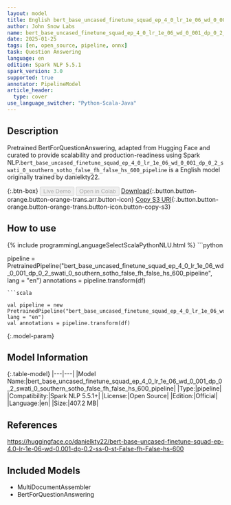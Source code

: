```yaml
---
layout: model
title: English bert_base_uncased_finetune_squad_ep_4_0_lr_1e_06_wd_0_001_dp_0_2_swati_0_southern_sotho_false_fh_false_hs_600_pipeline pipeline BertForQuestionAnswering from danielkty22
author: John Snow Labs
name: bert_base_uncased_finetune_squad_ep_4_0_lr_1e_06_wd_0_001_dp_0_2_swati_0_southern_sotho_false_fh_false_hs_600_pipeline
date: 2025-01-25
tags: [en, open_source, pipeline, onnx]
task: Question Answering
language: en
edition: Spark NLP 5.5.1
spark_version: 3.0
supported: true
annotator: PipelineModel
article_header:
  type: cover
use_language_switcher: "Python-Scala-Java"
---
```


## Description

Pretrained BertForQuestionAnswering, adapted from Hugging Face and curated to provide scalability and production-readiness using Spark NLP.`bert_base_uncased_finetune_squad_ep_4_0_lr_1e_06_wd_0_001_dp_0_2_swati_0_southern_sotho_false_fh_false_hs_600_pipeline` is a English model originally trained by danielkty22.

{:.btn-box}
<button class="button button-orange" disabled>Live Demo</button>
<button class="button button-orange" disabled>Open in Colab</button>
[Download](https://s3.amazonaws.com/auxdata.johnsnowlabs.com/public/models/bert_base_uncased_finetune_squad_ep_4_0_lr_1e_06_wd_0_001_dp_0_2_swati_0_southern_sotho_false_fh_false_hs_600_pipeline_en_5.5.1_3.0_1737813272788.zip){:.button.button-orange.button-orange-trans.arr.button-icon}
[Copy S3 URI](s3://auxdata.johnsnowlabs.com/public/models/bert_base_uncased_finetune_squad_ep_4_0_lr_1e_06_wd_0_001_dp_0_2_swati_0_southern_sotho_false_fh_false_hs_600_pipeline_en_5.5.1_3.0_1737813272788.zip){:.button.button-orange.button-orange-trans.button-icon.button-copy-s3}

## How to use



<div class="tabs-box" markdown="1">
{% include programmingLanguageSelectScalaPythonNLU.html %}
```python

pipeline = PretrainedPipeline("bert_base_uncased_finetune_squad_ep_4_0_lr_1e_06_wd_0_001_dp_0_2_swati_0_southern_sotho_false_fh_false_hs_600_pipeline", lang = "en")
annotations =  pipeline.transform(df)   

```
```scala

val pipeline = new PretrainedPipeline("bert_base_uncased_finetune_squad_ep_4_0_lr_1e_06_wd_0_001_dp_0_2_swati_0_southern_sotho_false_fh_false_hs_600_pipeline", lang = "en")
val annotations = pipeline.transform(df)

```
</div>

{:.model-param}
## Model Information

{:.table-model}
|---|---|
|Model Name:|bert_base_uncased_finetune_squad_ep_4_0_lr_1e_06_wd_0_001_dp_0_2_swati_0_southern_sotho_false_fh_false_hs_600_pipeline|
|Type:|pipeline|
|Compatibility:|Spark NLP 5.5.1+|
|License:|Open Source|
|Edition:|Official|
|Language:|en|
|Size:|407.2 MB|

## References

https://huggingface.co/danielkty22/bert-base-uncased-finetune-squad-ep-4.0-lr-1e-06-wd-0.001-dp-0.2-ss-0-st-False-fh-False-hs-600

## Included Models

- MultiDocumentAssembler
- BertForQuestionAnswering